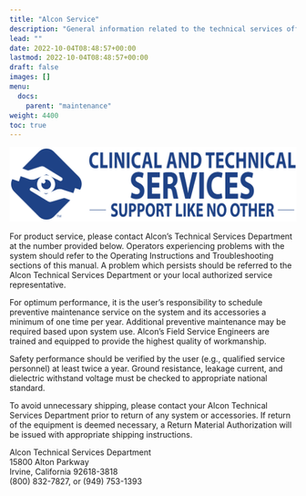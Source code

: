 ```yaml
---
title: "Alcon Service"
description: "General information related to the technical services offered by Alcon."
lead: ""
date: 2022-10-04T08:48:57+00:00
lastmod: 2022-10-04T08:48:57+00:00
draft: false
images: []
menu:
  docs:
    parent: "maintenance"
weight: 4400
toc: true
---
```


![Alcon Service and Clinical Logo](TS_logo_full.svg)

For product service, please contact Alcon’s Technical Services Department at the number provided below. Operators experiencing problems with the system should refer to the Operating Instructions and Troubleshooting sections of this manual. A problem which persists should be referred to the Alcon Technical Services Department or your local authorized service representative.

For optimum performance, it is the user’s responsibility to schedule preventive maintenance service on the system and its accessories a minimum of one time per year. Additional preventive maintenance may be required based upon system use. Alcon’s Field Service Engineers are trained and equipped to provide the highest quality of workmanship.

Safety performance should be verified by the user (e.g., qualified service personnel) at least twice a year. Ground resistance, leakage current, and dielectric withstand voltage must be checked to appropriate national standard.

To avoid unnecessary shipping, please contact your Alcon Technical Services Department prior to return of any system or accessories. If return of the equipment is deemed necessary, a Return Material Authorization will be issued with appropriate shipping instructions.

Alcon Technical Services Department  
15800 Alton Parkway  
Irvine, California 92618-3818  
(800) 832-7827, or (949) 753-1393
